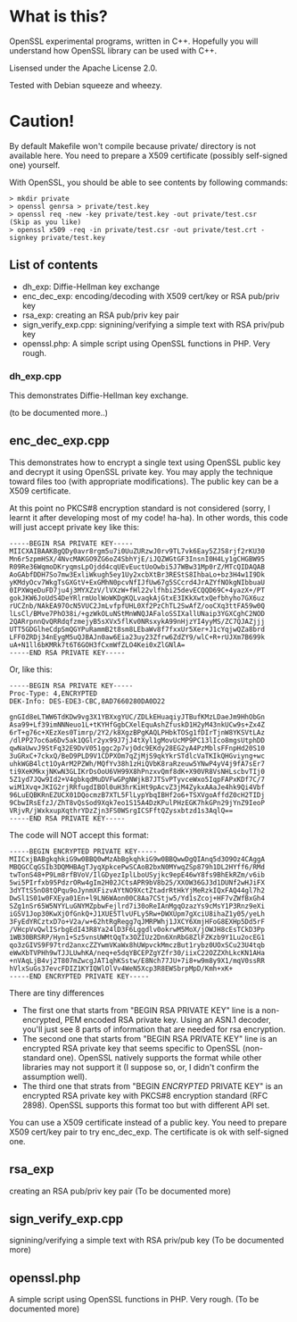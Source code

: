 # What is this?

OpenSSL experimental programs, written in C++.
Hopefully you will understand how OpenSSL library can be used with C++.

Lisensed under the Apache License 2.0.

Tested with Debian squeeze and wheezy.

# Caution!

By default Makefile won't compile because private/ directory is not available
here. You need to prepare a X509 certificate (possibly self-signed one)
yourself.

With OpenSSL, you should be able to see contents by following commands:

```
> mkdir private
> openssl genrsa > private/test.key
> openssl req -new -key private/test.key -out private/test.csr
(Skip as you like)
> openssl x509 -req -in private/test.csr -out private/test.crt -signkey private/test.key
```

## List of contents

* dh_exp: Diffie-Hellman key exchange
* enc\_dec\_exp: encoding/decoding with X509 cert/key or RSA pub/priv key
* rsa_exp: creating an RSA pub/priv key pair
* sign\_verify\_exp.cpp: signining/verifying a simple text with RSA priv/pub key
* openssl.php: A simple script using OpenSSL functions in PHP. Very rough.

### dh_exp.cpp

This demonstrates Diffie-Hellman key exchange.

(to be documented more..)

## enc_dec_exp.cpp

This demonstrates how to encrypt a single text using OpenSSL public key and decrypt it 
using OpenSSL private key. You may apply the technique toward files too
(with appropriate modifications). The public key can be a X509 certificate.

At this point no PKCS#8 encryption standard is not considered (sorry, I learnt
it after developing most of my code! ha-ha).
In other words, this code will just accept private key like this:

```
-----BEGIN RSA PRIVATE KEY-----
MIICXAIBAAKBgQDy0avr8rgm5u7i0UuZURzwJ0rv9TL7vk6Eay5ZJ58rjf2rKU30
Mn6r5zpmHSX/4NvcMAKGO9ZG6oZ4SbhYjE/iJQZWGtGF3InsnI0H4Ly1gCHGBW95
R09Re36WqmoDKryqmsLpOjdd4cqUEvEuctUoOwbi5J7WBw31Mp0rZ/MTcQIDAQAB
AoGAbfDDH7So7mw3ExliWkugh5ey1Uy2xcbXtBr3REStS8IhbaLo+bz3H4w1I9Dk
yKMdyOcv7WkgTsGXGtV+ExGMhN0pcvNfIJfUw67g5SCcrd4JrAZYfNOkgNIbbuaU
0IPXWqeDuFD7ju4j3MYXZzV/lVXzW+fHl22vlfhbi25devECQQD69C+4yazX+/PT
gokJKW6JoUdS4DeYRlrmUolWoWKDgKQLvaqkAjGtxE3IKkXwtxQefbhyho7GX6uz
rUCZnb/NAkEA97OcN5VUC2JmLvfpfUHL0Xf2PzChTL2SwAfZ/ooCXq3ttFA59w0Q
lLsCl/BMve7PhO38i/+gzWkOLuNStMnWNQJAFaloSSIXallUNaip3YGXCghC2NOD
2QARrpnnQvQRRdqfzmejyB5sXVx5flKv0NRsxykA99nHjzYI4yyMS/ZC7QJAZjjj
UTT5GDGlheCdpSmQGYPuRammB2t8sm8LEbaWv8f7fxxUr5Xer+J1cYqjwQZa8brd
LFF0ZRDj34nEygM5uQJBAJn0aw6Eia23uy23Zfrw6ZdZY9/wlC+R+rUJXm7B699k
uA+N1ll6bKMRk7t6T6GOH3fCxmWfZLO4Kei0xZlGNlA=
-----END RSA PRIVATE KEY-----
```

Or, like this:

```
-----BEGIN RSA PRIVATE KEY-----
Proc-Type: 4,ENCRYPTED
DEK-Info: DES-EDE3-CBC,8AD7660280DA0D22

gnGId8eLTWW6TdKDw9vg3X1YBXxgYUC/ZDLkEHuaqiyJTBufKMzLDaeJm9HhObGn
Asa99+Lf39imNNNeuo1L+tKYHfGgbCXelEquAshZfuskD1H2yM43nkUCw9s+Zx4Z
6rT+g76c+XEzXes0Timrp/2Y2/k8XgzBPgKAQLPHbkTOSg1fDIrTjnW8YKSVtLAz
/dlPP27oc6a6Dv5ak1QGlr2yx99J7jJ4tXyl1gMovUcMP9PC13lIco8mgsUtphDD
qwNaUwvJ9StFq32E9DvV051ggc2p7vjOdc9EKdy28EG2yA4PzMblsFFnpHd20S10
3uGRxC+7ckxQ/BeD9PLD9V1CDPXOm7qZjMjS9qkYkrSTdlcVaTKIkQHGviyng+wc
uhkWGB4lct1OyArM2PZWh/MQfYv38h1zHiQVbK8raRzeuw5YNwP4yV4j9fA7sEr7
ti9XeKMkxjNKwN3GLIKrDsOoU6VH99X8hPnzxvQmf8dK+X90VR8VsNHLscbvTIj0
5Z1yd7JQw9Id2+V4gbkqdMuDVFwGPgNWjkB7JTSvPTyvceWxo5IqpFAPxKDf7C/7
wiM1Xvq+JKIG2rjRRfugdIBOl0uH3hrKiHt9pAcvZ3jM4ZykxAAaJe4hk9Qi4Vbf
96LuEQBKRnEZUCX01DQocmzB7XTL5FlLypYbqIBHf2o6+TSXVgoAffdZ0cH2TIDj
9CbwIRsEfzJ/ZhT8vQsSod9Xqk7eo1S15A4DzKPulPHzEGK7hkGPn29jYnZ9IeoP
VRjvR/jWxkxupXqthrYDzZjn3FS0WSrgICSFftQZysxbtzd1s3AqlQ==
-----END RSA PRIVATE KEY-----
```

The code will NOT accept this format:

```
-----BEGIN ENCRYPTED PRIVATE KEY-----
MIICxjBABgkqhkiG9w0BBQ0wMzAbBgkqhkiG9w0BBQwwDgQIAnq5d3O9Oz4CAggA
MBQGCCqGSIb3DQMHBAgTJyqXpkcePwSCAoB2bxN0MYwqZSp879h1DL2HYff6/RMd
twTonS48+P9Lm8rfBVoV/IlGDyezIplLboUSyjkc9epE46wY8fs9BhEkRZm/v6ib
5wi5PIrfxb95PdzrORw4gIm2H02JCtsAPR9bV8b25/XXOW36GJ3d1DUNf2wHJiFX
3dYTtS5nO8tQPqu9oJynmXFizvAYtNO9XctZtadrRtHkYjMeRzkIQxFAQ44gl7h2
DwSl1S01w0FXEya01En+l9LN6WAon00C8Aa7CStjw5/Yd1sZcoj+HF7vZWfBxGh4
SZg1nSr65W5NYYLuGNYMZpbwFejlrd7i30oReIAnMgqOzazYs9cMsY1P3Rnz9eXi
iGSV1Jop30KwXjOfGnkQ+J1XUE5TlvUFLy5Rw+DWXUpm7gXciU8ihaZ1y05/yeLh
3FyEdYRCztxD7o+V2a/w+62htRgRegg7qJMRPWhj1JXCY6XmjHFoG8EXHp5Dd5rF
/VHcpVvQwlISrbgEdI43R8Ya24lD3F6Lggdlv0okrwM5MoX/jOWJH8cEsTCkD3Pp
1WB30BRSRP/Hyn1+Sz5vnsUWMtQqTx3OZIUz2Dn6XnRbG8ZlFZKzb9Y1Lu2ocEG1
qo3zGIVS9F97trd2anxcZZYwmVKaWx8hUWpvckMmczBut1rybz0UOxSCu23U4tqb
eWwXbTVPHh9wTJJLUwhKA/neq+e5dqYBCEPZgYZfr30/iixC22OZZXhLkcKN1AHa
+nVAqLjB4vj2T807mZwcgJAT1qhKSstw/E8Nch77JU+7i8+w9m8y9X1/mqV0ssRR
hVlxSuGs37evcFDIZ1KYIQWlOlVv4WeN5Xcp3R8EWSbrpMpD/Kmh+xK+
-----END ENCRYPTED PRIVATE KEY-----
```

There are tiny differences

* The first one that starts from "BEGIN RSA PRIVATE KEY" line is
a non-encrypted, PEM encoded RSA private key. Using an ASN.1 decoder,
you'll just see 8 parts of information that are needed for rsa encryption.
* The second one that starts from "BEGIN RSA PRIVATE KEY" line is
an encrypted RSA private key that seems specific to OpenSSL (non-standard one).
OpenSSL natively supports the format while other libraries may not
support it (I suppose so, or, I didn't confirm the assumption well).
* The third one that strats from "BEGIN _ENCRYPTED_ PRIVATE KEY" is
an encrypted RSA private key with PKCS#8 encryption standard (RFC 2898).
OpenSSL supports this format too but with different API set.

You can use a X509 certificate instead of a public key.
You need to prepare X509 cert/key pair to try enc\_dec\_exp.
The certificate is ok with self-signed one.

## rsa_exp

creating an RSA pub/priv key pair (To be documented more)

## sign\_verify\_exp.cpp

signining/verifying a simple text with RSA priv/pub key (To be documented more)

## openssl.php

A simple script using OpenSSL functions in PHP. Very rough. (To be documented more)
